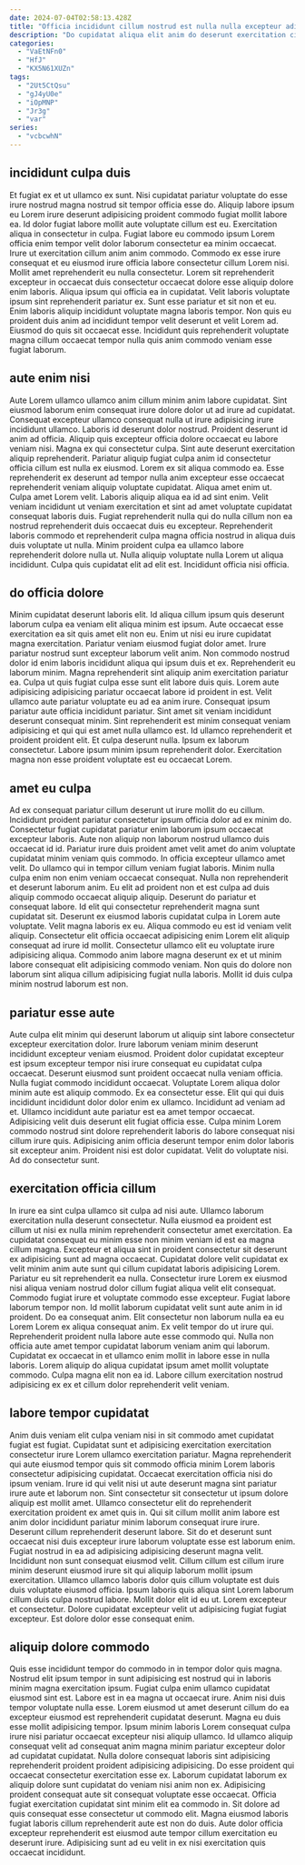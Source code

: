 ```yaml
---
date: 2024-07-04T02:58:13.428Z
title: "Officia incididunt cillum nostrud est nulla nulla excepteur adipisicing consectetur eu nulla sit."
description: "Do cupidatat aliqua elit anim do deserunt exercitation cillum esse sunt nostrud eu consectetur. Et tempor esse qui ex minim elit enim aute nostrud in irure minim."
categories:
  - "VaEtNFn0"
  - "HfJ"
  - "KX5N61XUZn"
tags:
  - "2Ut5CtQsu"
  - "gJ4yU0e"
  - "iOpMNP"
  - "Jr3g"
  - "var"
series:
  - "vcbcwhN"
---
```



## incididunt culpa duis

Et fugiat ex et ut ullamco ex sunt. Nisi cupidatat pariatur voluptate do esse irure nostrud magna nostrud sit tempor officia esse do. Aliquip labore ipsum eu Lorem irure deserunt adipisicing proident commodo fugiat mollit labore ea. Id dolor fugiat labore mollit aute voluptate cillum est eu. Exercitation aliqua in consectetur in culpa. Fugiat labore eu commodo ipsum Lorem officia enim tempor velit dolor laborum consectetur ea minim occaecat. Irure ut exercitation cillum anim anim commodo.
Commodo ex esse irure consequat et eu eiusmod irure officia labore consectetur cillum Lorem nisi. Mollit amet reprehenderit eu nulla consectetur. Lorem sit reprehenderit excepteur in occaecat duis consectetur occaecat dolore esse aliquip dolore enim laboris. Aliqua ipsum qui officia ea in cupidatat. Velit laboris voluptate ipsum sint reprehenderit pariatur ex.
Sunt esse pariatur et sit non et eu. Enim laboris aliquip incididunt voluptate magna laboris tempor. Non quis eu proident duis anim ad incididunt tempor velit deserunt et velit Lorem ad. Eiusmod do quis sit occaecat esse. Incididunt quis reprehenderit voluptate magna cillum occaecat tempor nulla quis anim commodo veniam esse fugiat laborum.

## aute enim nisi

Aute Lorem ullamco ullamco anim cillum minim anim labore cupidatat. Sint eiusmod laborum enim consequat irure dolore dolor ut ad irure ad cupidatat. Consequat excepteur ullamco consequat nulla ut irure adipisicing irure incididunt ullamco. Laboris id deserunt dolor nostrud. Proident deserunt id anim ad officia. Aliquip quis excepteur officia dolore occaecat eu labore veniam nisi. Magna ex qui consectetur culpa.
Sint aute deserunt exercitation aliquip reprehenderit. Pariatur aliquip fugiat culpa anim id consectetur officia cillum est nulla ex eiusmod. Lorem ex sit aliqua commodo ea. Esse reprehenderit ex deserunt ad tempor nulla anim excepteur esse occaecat reprehenderit veniam aliquip voluptate cupidatat. Aliqua amet enim ut. Culpa amet Lorem velit. Laboris aliquip aliqua ea id ad sint enim.
Velit veniam incididunt ut veniam exercitation et sint ad amet voluptate cupidatat consequat laboris duis. Fugiat reprehenderit nulla qui do nulla cillum non ea nostrud reprehenderit duis occaecat duis eu excepteur. Reprehenderit laboris commodo et reprehenderit culpa magna officia nostrud in aliqua duis duis voluptate ut nulla. Minim proident culpa ea ullamco labore reprehenderit dolore nulla ut. Nulla aliquip voluptate nulla Lorem ut aliqua incididunt. Culpa quis cupidatat elit ad elit est. Incididunt officia nisi officia.

## do officia dolore

Minim cupidatat deserunt laboris elit. Id aliqua cillum ipsum quis deserunt laborum culpa ea veniam elit aliqua minim est ipsum. Aute occaecat esse exercitation ea sit quis amet elit non eu. Enim ut nisi eu irure cupidatat magna exercitation. Pariatur veniam eiusmod fugiat dolor amet. Irure pariatur nostrud sunt excepteur laborum velit anim. Non commodo nostrud dolor id enim laboris incididunt aliqua qui ipsum duis et ex.
Reprehenderit eu laborum minim. Magna reprehenderit sint aliquip anim exercitation pariatur ea. Culpa ut quis fugiat culpa esse sunt elit labore duis quis. Lorem aute adipisicing adipisicing pariatur occaecat labore id proident in est. Velit ullamco aute pariatur voluptate eu ad ea anim irure. Consequat ipsum pariatur aute officia incididunt pariatur. Sint amet sit veniam incididunt deserunt consequat minim. Sint reprehenderit est minim consequat veniam adipisicing et qui qui est amet nulla ullamco est.
Id ullamco reprehenderit et proident proident elit. Et culpa deserunt nulla. Ipsum ex laborum consectetur. Labore ipsum minim ipsum reprehenderit dolor. Exercitation magna non esse proident voluptate est eu occaecat Lorem.

## amet eu culpa

Ad ex consequat pariatur cillum deserunt ut irure mollit do eu cillum. Incididunt proident pariatur consectetur ipsum officia dolor ad ex minim do. Consectetur fugiat cupidatat pariatur enim laborum ipsum occaecat excepteur laboris. Aute non aliquip non laborum nostrud ullamco duis occaecat id id. Pariatur irure duis proident amet velit amet do anim voluptate cupidatat minim veniam quis commodo. In officia excepteur ullamco amet velit. Do ullamco qui in tempor cillum veniam fugiat laboris.
Minim nulla culpa enim non enim veniam occaecat consequat. Nulla non reprehenderit et deserunt laborum anim. Eu elit ad proident non et est culpa ad duis aliquip commodo occaecat aliquip aliquip. Deserunt do pariatur et consequat labore. Id elit qui consectetur reprehenderit magna sunt cupidatat sit. Deserunt ex eiusmod laboris cupidatat culpa in Lorem aute voluptate. Velit magna laboris ex eu. Aliqua commodo eu est id veniam velit aliquip.
Consectetur elit officia occaecat adipisicing enim Lorem elit aliquip consequat ad irure id mollit. Consectetur ullamco elit eu voluptate irure adipisicing aliqua. Commodo anim labore magna deserunt ex et ut minim labore consequat elit adipisicing commodo veniam. Non quis do dolore non laborum sint aliqua cillum adipisicing fugiat nulla laboris. Mollit id duis culpa minim nostrud laborum est non.

## pariatur esse aute

Aute culpa elit minim qui deserunt laborum ut aliquip sint labore consectetur excepteur exercitation dolor. Irure laborum veniam minim deserunt incididunt excepteur veniam eiusmod. Proident dolor cupidatat excepteur est ipsum excepteur tempor nisi irure consequat eu cupidatat culpa occaecat. Deserunt eiusmod sunt proident occaecat nulla veniam officia. Nulla fugiat commodo incididunt occaecat.
Voluptate Lorem aliqua dolor minim aute est aliquip commodo. Ex ea consectetur esse. Elit qui qui duis incididunt incididunt dolor dolor enim ex ullamco. Incididunt ad veniam ad et. Ullamco incididunt aute pariatur est ea amet tempor occaecat. Adipisicing velit duis deserunt elit fugiat officia esse. Culpa minim Lorem commodo nostrud sint dolore reprehenderit laboris do labore consequat nisi cillum irure quis.
Adipisicing anim officia deserunt tempor enim dolor laboris sit excepteur anim. Proident nisi est dolor cupidatat. Velit do voluptate nisi. Ad do consectetur sunt.

## exercitation officia cillum

In irure ea sint culpa ullamco sit culpa ad nisi aute. Ullamco laborum exercitation nulla deserunt consectetur. Nulla eiusmod ea proident est cillum ut nisi ex nulla minim reprehenderit consectetur amet exercitation. Ea cupidatat consequat eu minim esse non minim veniam id est ea magna cillum magna. Excepteur et aliqua sint in proident consectetur sit deserunt ex adipisicing sunt ad magna occaecat.
Cupidatat dolore velit cupidatat ex velit minim anim aute sunt qui cillum cupidatat laboris adipisicing Lorem. Pariatur eu sit reprehenderit ea nulla. Consectetur irure Lorem ex eiusmod nisi aliqua veniam nostrud dolor cillum fugiat aliqua velit elit consequat. Commodo fugiat irure et voluptate commodo esse excepteur. Fugiat labore laborum tempor non. Id mollit laborum cupidatat velit sunt aute anim in id proident. Do ea consequat anim. Elit consectetur non laborum nulla ea eu Lorem Lorem ex aliqua consequat anim.
Ex velit tempor do ut irure qui. Reprehenderit proident nulla labore aute esse commodo qui. Nulla non officia aute amet tempor cupidatat laborum veniam anim qui laborum. Cupidatat ex occaecat in et ullamco enim mollit in labore esse in nulla laboris. Lorem aliquip do aliqua cupidatat ipsum amet mollit voluptate commodo. Culpa magna elit non ea id. Labore cillum exercitation nostrud adipisicing ex ex et cillum dolor reprehenderit velit veniam.

## labore tempor cupidatat

Anim duis veniam elit culpa veniam nisi in sit commodo amet cupidatat fugiat est fugiat. Cupidatat sunt et adipisicing exercitation exercitation consectetur irure Lorem ullamco exercitation pariatur. Magna reprehenderit qui aute eiusmod tempor quis sit commodo officia minim Lorem laboris consectetur adipisicing cupidatat. Occaecat exercitation officia nisi do ipsum veniam.
Irure id qui velit nisi ut aute deserunt magna sint pariatur irure aute et laborum non. Sint consectetur sit consectetur ut ipsum dolore aliquip est mollit amet. Ullamco consectetur elit do reprehenderit exercitation proident ex amet quis in. Qui sit cillum mollit anim labore est anim dolor incididunt pariatur minim laborum consequat irure irure. Deserunt cillum reprehenderit deserunt labore. Sit do et deserunt sunt occaecat nisi duis excepteur irure laborum voluptate esse est laborum enim. Fugiat nostrud in ea ad adipisicing adipisicing deserunt magna velit. Incididunt non sunt consequat eiusmod velit.
Cillum cillum est cillum irure minim deserunt eiusmod irure sit qui aliquip laborum mollit ipsum exercitation. Ullamco ullamco laboris dolor quis cillum voluptate est duis duis voluptate eiusmod officia. Ipsum laboris quis aliqua sint Lorem laborum cillum duis culpa nostrud labore. Mollit dolor elit id eu ut. Lorem excepteur et consectetur. Dolore cupidatat excepteur velit ut adipisicing fugiat fugiat excepteur. Est dolore dolor esse consequat enim.

## aliquip dolore commodo

Quis esse incididunt tempor do commodo in in tempor dolor quis magna. Nostrud elit ipsum tempor in sunt adipisicing est nostrud qui in laboris minim magna exercitation ipsum. Fugiat culpa enim ullamco cupidatat eiusmod sint est. Labore est in ea magna ut occaecat irure. Anim nisi duis tempor voluptate nulla esse.
Lorem eiusmod ut amet deserunt cillum do ea excepteur eiusmod est reprehenderit cupidatat deserunt. Magna eu duis esse mollit adipisicing tempor. Ipsum minim laboris Lorem consequat culpa irure nisi pariatur occaecat excepteur nisi aliquip ullamco. Id ullamco aliquip consequat velit ad consequat anim magna minim pariatur excepteur dolor ad cupidatat cupidatat. Nulla dolore consequat laboris sint adipisicing reprehenderit proident proident adipisicing adipisicing.
Do esse proident qui occaecat consectetur exercitation esse ex. Laborum cupidatat laborum ex aliquip dolore sunt cupidatat do veniam nisi anim non ex. Adipisicing proident consequat aute sit consequat voluptate esse occaecat. Officia fugiat exercitation cupidatat sint minim elit ea commodo in. Sit dolore ad quis consequat esse consectetur ut commodo elit. Magna eiusmod laboris fugiat laboris cillum reprehenderit aute est non do duis. Aute dolor officia excepteur reprehenderit est eiusmod aute tempor cillum exercitation eu deserunt irure. Adipisicing sunt ad eu velit in ex nisi exercitation quis occaecat incididunt.

